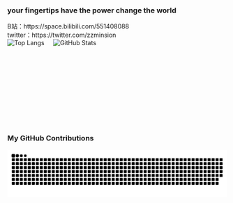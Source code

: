 ### your fingertips have the power change the world
<div>B站：https://space.bilibili.com/551408088</div>
<div>twitter：https://twitter.com/zzminsion</div>
<div style="display: flex">
  <img style="height: 195px; margin-right: 20px;" alt="Top Langs" src="https://github-readme-stats.vercel.app/api/top-langs/?username=minsion&layout=compact&theme=Gradient" />
  <img style="flex: 1" alt="GitHub Stats" src="https://github-readme-stats.vercel.app/api?username=minsion&show_icons=true&theme=Gradient" />
</div>

### My GitHub Contributions
![](https://raw.githubusercontent.com/minsion/minsion/main/assets/github-contribution-grid-snake.svg)
